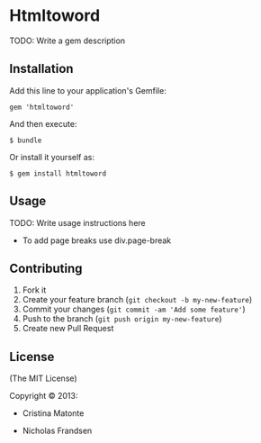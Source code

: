 # Htmltoword

TODO: Write a gem description

## Installation

Add this line to your application's Gemfile:

    gem 'htmltoword'

And then execute:

    $ bundle

Or install it yourself as:

    $ gem install htmltoword

## Usage

TODO: Write usage instructions here
- To add page breaks use div.page-break

## Contributing

1. Fork it
2. Create your feature branch (`git checkout -b my-new-feature`)
3. Commit your changes (`git commit -am 'Add some feature'`)
4. Push to the branch (`git push origin my-new-feature`)
5. Create new Pull Request

## License

(The MIT License)

Copyright © 2013:

* Cristina Matonte

* Nicholas Frandsen
